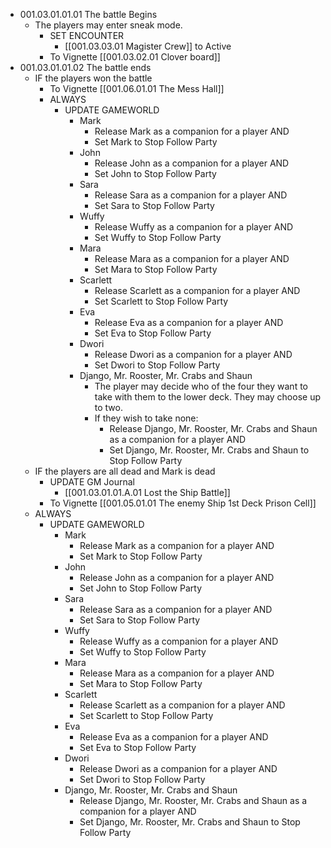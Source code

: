 - 001.03.01.01.01 The battle Begins
	- The players may enter sneak mode.
		- SET ENCOUNTER
			- [[001.03.03.01 Magister Crew]] to Active
		- To Vignette [[001.03.02.01 Clover board]]
- 001.03.01.01.02 The battle ends
	- IF the players won the battle
		- To Vignette [[001.06.01.01 The Mess Hall]]
		- ALWAYS
			- UPDATE GAMEWORLD
				- Mark
					- Release Mark as a companion for a player AND
					- Set Mark to Stop Follow Party
				- John
					- Release John as a companion for a player AND
					- Set John to Stop Follow Party
				- Sara
					- Release Sara as a companion for a player AND
					- Set Sara to Stop Follow Party
				- Wuffy
					- Release Wuffy as a companion for a player AND
					- Set Wuffy to Stop Follow Party
				- Mara
					- Release Mara as a companion for a player AND
					- Set Mara to Stop Follow Party
				- Scarlett
					- Release Scarlett as a companion for a player AND
					- Set Scarlett to Stop Follow Party
				- Eva
					- Release Eva as a companion for a player AND
					- Set Eva to Stop Follow Party
				- Dwori
					- Release Dwori as a companion for a player AND
					- Set Dwori to Stop Follow Party
				- Django, Mr. Rooster, Mr. Crabs and Shaun
					- The player may decide who of the four they want to take with them to the lower deck. They may choose up to two.
					- If they wish to take none:
						- Release Django, Mr. Rooster, Mr. Crabs and Shaun as a companion for a player AND
						- Set Django, Mr. Rooster, Mr. Crabs and Shaun to Stop Follow Party
	- IF the players are all dead and Mark is dead
		- UPDATE GM Journal
			- [[001.03.01.01.A.01 Lost the Ship Battle]]
		- To Vignette [[001.05.01.01 The enemy Ship 1st Deck Prison Cell]]
	- ALWAYS
		- UPDATE GAMEWORLD
			- Mark
				- Release Mark as a companion for a player AND
				- Set Mark to Stop Follow Party
			- John
				- Release John as a companion for a player AND
				- Set John to Stop Follow Party
			- Sara
				- Release Sara as a companion for a player AND
				- Set Sara to Stop Follow Party
			- Wuffy
				- Release Wuffy as a companion for a player AND
				- Set Wuffy to Stop Follow Party
			- Mara
				- Release Mara as a companion for a player AND
				- Set Mara to Stop Follow Party
			- Scarlett
				- Release Scarlett as a companion for a player AND
				- Set Scarlett to Stop Follow Party
			- Eva
				- Release Eva as a companion for a player AND
				- Set Eva to Stop Follow Party
			- Dwori
				- Release Dwori as a companion for a player AND
				- Set Dwori to Stop Follow Party
			- Django, Mr. Rooster, Mr. Crabs and Shaun
				- Release Django, Mr. Rooster, Mr. Crabs and Shaun as a companion for a player AND
				- Set Django, Mr. Rooster, Mr. Crabs and Shaun to Stop Follow Party